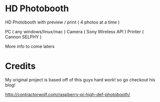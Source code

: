 HD Photobooth 
=====================

HD Photobooth with preview / print ( 4 photos at a time )

PC ( any windows/linux/mac )
Camera ( Sony Wireless API )
Printer ( Cannon SELPHY )

More info to come laters

Credits
=======

My original project is based off of this guys hard work! so go checkout his blog!

http://contractorwolf.com/raspberry-pi-high-def-photobooth/


